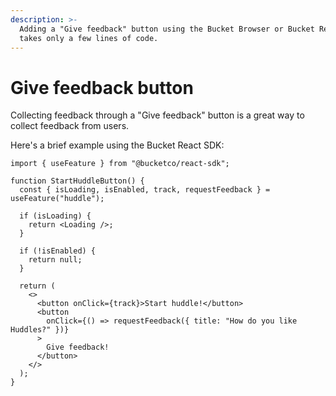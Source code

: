 ```yaml
---
description: >-
  Adding a "Give feedback" button using the Bucket Browser or Bucket React SDKs
  takes only a few lines of code.
---
```


# Give feedback button

Collecting feedback through a "Give feedback" button is a great way to collect feedback from users.

Here's a brief example using the Bucket React SDK:

```tsx
import { useFeature } from "@bucketco/react-sdk";

function StartHuddleButton() {
  const { isLoading, isEnabled, track, requestFeedback } = useFeature("huddle");

  if (isLoading) {
    return <Loading />;
  }

  if (!isEnabled) {
    return null;
  }

  return (
    <>
      <button onClick={track}>Start huddle!</button>
      <button
        onClick={() => requestFeedback({ title: "How do you like Huddles?" })}
      >
        Give feedback!
      </button>
    </>
  );
}
```

